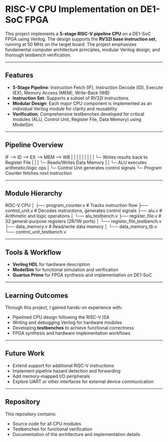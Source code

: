 # RISC-V CPU Implementation on DE1-SoC FPGA

This project implements a **5-stage RISC-V pipeline CPU** on a DE1-SoC FPGA using Verilog. The design supports the **RV32I base instruction set**, running at 50 MHz on the target board. The project emphasizes fundamental computer architecture principles, modular Verilog design, and thorough testbench verification.  

---

## Features

- **5-Stage Pipeline**: Instruction Fetch (IF), Instruction Decode (ID), Execute (EX), Memory Access (MEM), Write-Back (WB)  
- **Instruction Set**: Supports a subset of RV32I instructions  
- **Modular Design**: Each major CPU component is implemented as an individual Verilog module for clarity and reusability  
- **Verification**: Comprehensive testbenches developed for critical modules (ALU, Control Unit, Register File, Data Memory) using ModelSim  

---

## Pipeline Overview

IF  –>  ID  –>  EX  –>  MEM  –>  WB
|        |       |       |       |
|        |       |       |       └─ Writes results back to Register File
|        |       |       └─ Reads/Writes Data Memory
|        |       └─ ALU executes arithmetic/logic ops
|        └─ Control Unit generates control signals
└─ Program Counter fetches next instruction

---

## Module Hierarchy

RISC-V CPU
│
├── program_counter.v       # Tracks instruction flow
├── control_unit.v          # Decodes instructions, generates control signals
├── alu.v                   # Arithmetic and logic operations
│   └── alu_testbench.v
├── register_file.v         # 32 general-purpose registers (2R/1W ports)
│   └── register_file_testbench.v
├── data_memory.v           # Read/write data memory
│   └── data_memory_tb.v
└── control_unit_testbench.v

---

## Tools & Workflow
- **Verilog HDL** for hardware description  
- **ModelSim** for functional simulation and verification  
- **Quartus Prime** for FPGA synthesis and implementation on DE1-SoC  

---

## Learning Outcomes
Through this project, I gained hands-on experience with:  

- Pipelined CPU design following the RISC-V ISA  
- Writing and debugging Verilog for hardware modules  
- Developing **testbenches** to achieve functional correctness  
- FPGA synthesis and hardware implementation workflows  

---

## Future Work
- Extend support for additional RISC-V instructions  
- Implement pipeline hazard detection and forwarding  
- Add memory-mapped I/O peripherals  
- Explore UART or other interfaces for external device communication  

---

## Repository
This repository contains:  

- Source code for all CPU modules  
- Testbenches for functional verification  
- Documentation of the architecture and implementation details  
